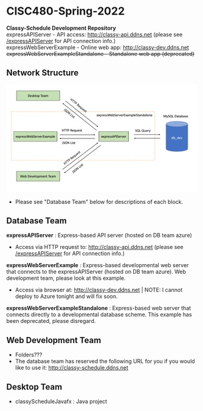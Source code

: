 # CISC480-Spring-2022
**Classy-Schedule Development Repository**
</br>
expressAPIServer - API access: http://classy-api.ddns.net (please see [/expressAPIServer](expressAPIServer/README.md) for API connection info.)
</br>
expressWebServerExample - Online web app: http://classy-dev.ddns.net
</br>
~~expressWebServerExampleStandalone - Standalone web app (deprecated)~~

## Network Structure
![Alt text](documentation/classy-schedule-network-layout.png?raw=true "Title")
- Please see "Database Team" below for descriptions of each block. 

## Database Team
**expressAPIServer** : Express-based API server (hosted on DB team azure)
  - Access via HTTP request to: http://classy-api.ddns.net (please see [/expressAPIServer](expressAPIServer/README.md) for API connection info.)

**expressWebServerExample** : Express-based developmental web server that connects to the expressAPIServer (hosted on DB team azure). Web development team, please look at this example.
  - Access via browser at: http://classy-dev.ddns.net | NOTE: I cannot deploy to Azure tonight and will fix soon.

**expressWebServerExampleStandalone** : Express-based web server that connects directly to a developmental database scheme. This example has been deprecated, please disregard.

## Web Development Team
- Folders???
- The database team has reserved the following URL for you if you would like to use it: http://classy-schedule.ddns.net

## Desktop Team
- classyScheduleJavafx : Java project
